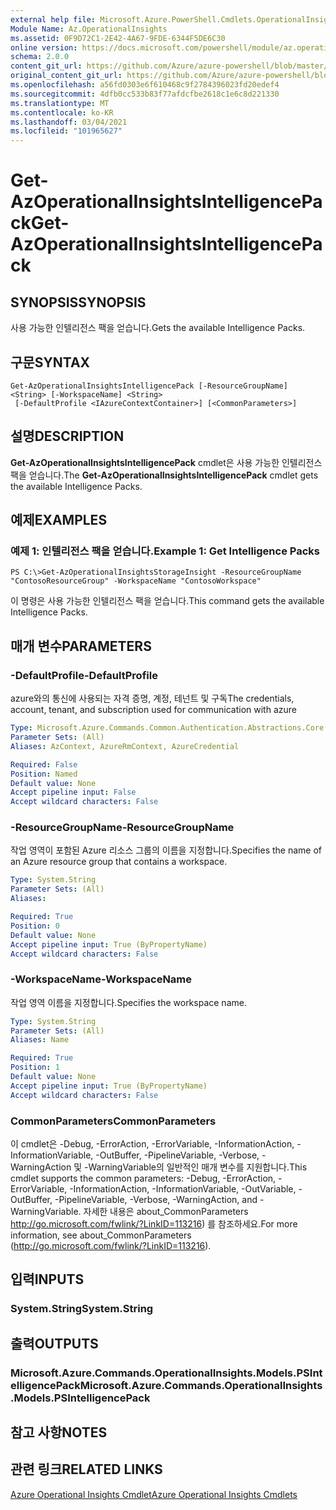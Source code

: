 ```yaml
---
external help file: Microsoft.Azure.PowerShell.Cmdlets.OperationalInsights.dll-Help.xml
Module Name: Az.OperationalInsights
ms.assetid: 0F9D72C1-2E42-4A67-9FDE-6344F5DE6C30
online version: https://docs.microsoft.com/powershell/module/az.operationalinsights/get-azoperationalinsightsintelligencepack
schema: 2.0.0
content_git_url: https://github.com/Azure/azure-powershell/blob/master/src/OperationalInsights/OperationalInsights/help/Get-AzOperationalInsightsIntelligencePack.md
original_content_git_url: https://github.com/Azure/azure-powershell/blob/master/src/OperationalInsights/OperationalInsights/help/Get-AzOperationalInsightsIntelligencePack.md
ms.openlocfilehash: a56fd0303e6f610468c9f2784396023fd20edef4
ms.sourcegitcommit: 4dfb0cc533b83f77afdcfbe2618c1e6c8d221330
ms.translationtype: MT
ms.contentlocale: ko-KR
ms.lasthandoff: 03/04/2021
ms.locfileid: "101965627"
---
```

# <span data-ttu-id="0259b-101">Get-AzOperationalInsightsIntelligencePack</span><span class="sxs-lookup"><span data-stu-id="0259b-101">Get-AzOperationalInsightsIntelligencePack</span></span>

## <span data-ttu-id="0259b-102">SYNOPSIS</span><span class="sxs-lookup"><span data-stu-id="0259b-102">SYNOPSIS</span></span>
<span data-ttu-id="0259b-103">사용 가능한 인텔리전스 팩을 얻습니다.</span><span class="sxs-lookup"><span data-stu-id="0259b-103">Gets the available Intelligence Packs.</span></span>

## <span data-ttu-id="0259b-104">구문</span><span class="sxs-lookup"><span data-stu-id="0259b-104">SYNTAX</span></span>

```
Get-AzOperationalInsightsIntelligencePack [-ResourceGroupName] <String> [-WorkspaceName] <String>
 [-DefaultProfile <IAzureContextContainer>] [<CommonParameters>]
```

## <span data-ttu-id="0259b-105">설명</span><span class="sxs-lookup"><span data-stu-id="0259b-105">DESCRIPTION</span></span>
<span data-ttu-id="0259b-106">**Get-AzOperationalInsightsIntelligencePack** cmdlet은 사용 가능한 인텔리전스 팩을 얻습니다.</span><span class="sxs-lookup"><span data-stu-id="0259b-106">The **Get-AzOperationalInsightsIntelligencePack** cmdlet gets the available Intelligence Packs.</span></span>

## <span data-ttu-id="0259b-107">예제</span><span class="sxs-lookup"><span data-stu-id="0259b-107">EXAMPLES</span></span>

### <span data-ttu-id="0259b-108">예제 1: 인텔리전스 팩을 얻습니다.</span><span class="sxs-lookup"><span data-stu-id="0259b-108">Example 1: Get Intelligence Packs</span></span>
```
PS C:\>Get-AzOperationalInsightsStorageInsight -ResourceGroupName "ContosoResourceGroup" -WorkspaceName "ContosoWorkspace"
```

<span data-ttu-id="0259b-109">이 명령은 사용 가능한 인텔리전스 팩을 얻습니다.</span><span class="sxs-lookup"><span data-stu-id="0259b-109">This command gets the available Intelligence Packs.</span></span>

## <span data-ttu-id="0259b-110">매개 변수</span><span class="sxs-lookup"><span data-stu-id="0259b-110">PARAMETERS</span></span>

### <span data-ttu-id="0259b-111">-DefaultProfile</span><span class="sxs-lookup"><span data-stu-id="0259b-111">-DefaultProfile</span></span>
<span data-ttu-id="0259b-112">azure와의 통신에 사용되는 자격 증명, 계정, 테넌트 및 구독</span><span class="sxs-lookup"><span data-stu-id="0259b-112">The credentials, account, tenant, and subscription used for communication with azure</span></span>

```yaml
Type: Microsoft.Azure.Commands.Common.Authentication.Abstractions.Core.IAzureContextContainer
Parameter Sets: (All)
Aliases: AzContext, AzureRmContext, AzureCredential

Required: False
Position: Named
Default value: None
Accept pipeline input: False
Accept wildcard characters: False
```

### <span data-ttu-id="0259b-113">-ResourceGroupName</span><span class="sxs-lookup"><span data-stu-id="0259b-113">-ResourceGroupName</span></span>
<span data-ttu-id="0259b-114">작업 영역이 포함된 Azure 리소스 그룹의 이름을 지정합니다.</span><span class="sxs-lookup"><span data-stu-id="0259b-114">Specifies the name of an Azure resource group that contains a workspace.</span></span>

```yaml
Type: System.String
Parameter Sets: (All)
Aliases:

Required: True
Position: 0
Default value: None
Accept pipeline input: True (ByPropertyName)
Accept wildcard characters: False
```

### <span data-ttu-id="0259b-115">-WorkspaceName</span><span class="sxs-lookup"><span data-stu-id="0259b-115">-WorkspaceName</span></span>
<span data-ttu-id="0259b-116">작업 영역 이름을 지정합니다.</span><span class="sxs-lookup"><span data-stu-id="0259b-116">Specifies the workspace name.</span></span>

```yaml
Type: System.String
Parameter Sets: (All)
Aliases: Name

Required: True
Position: 1
Default value: None
Accept pipeline input: True (ByPropertyName)
Accept wildcard characters: False
```

### <span data-ttu-id="0259b-117">CommonParameters</span><span class="sxs-lookup"><span data-stu-id="0259b-117">CommonParameters</span></span>
<span data-ttu-id="0259b-118">이 cmdlet은 -Debug, -ErrorAction, -ErrorVariable, -InformationAction, -InformationVariable, -OutBuffer, -PipelineVariable, -Verbose, -WarningAction 및 -WarningVariable의 일반적인 매개 변수를 지원합니다.</span><span class="sxs-lookup"><span data-stu-id="0259b-118">This cmdlet supports the common parameters: -Debug, -ErrorAction, -ErrorVariable, -InformationAction, -InformationVariable, -OutVariable, -OutBuffer, -PipelineVariable, -Verbose, -WarningAction, and -WarningVariable.</span></span> <span data-ttu-id="0259b-119">자세한 내용은 about_CommonParameters http://go.microsoft.com/fwlink/?LinkID=113216) 를 참조하세요.</span><span class="sxs-lookup"><span data-stu-id="0259b-119">For more information, see about_CommonParameters (http://go.microsoft.com/fwlink/?LinkID=113216).</span></span>

## <span data-ttu-id="0259b-120">입력</span><span class="sxs-lookup"><span data-stu-id="0259b-120">INPUTS</span></span>

### <span data-ttu-id="0259b-121">System.String</span><span class="sxs-lookup"><span data-stu-id="0259b-121">System.String</span></span>

## <span data-ttu-id="0259b-122">출력</span><span class="sxs-lookup"><span data-stu-id="0259b-122">OUTPUTS</span></span>

### <span data-ttu-id="0259b-123">Microsoft.Azure.Commands.OperationalInsights.Models.PSIntelligencePack</span><span class="sxs-lookup"><span data-stu-id="0259b-123">Microsoft.Azure.Commands.OperationalInsights.Models.PSIntelligencePack</span></span>

## <span data-ttu-id="0259b-124">참고 사항</span><span class="sxs-lookup"><span data-stu-id="0259b-124">NOTES</span></span>

## <span data-ttu-id="0259b-125">관련 링크</span><span class="sxs-lookup"><span data-stu-id="0259b-125">RELATED LINKS</span></span>

[<span data-ttu-id="0259b-126">Azure Operational Insights Cmdlet</span><span class="sxs-lookup"><span data-stu-id="0259b-126">Azure Operational Insights Cmdlets</span></span>](./Az.OperationalInsights.md)


